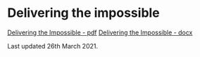 # Delivering the impossible
[Delivering the Impossible - pdf](dti.pdf)
[Delivering the Impossible - docx](dti.docx)

Last updated 26th March 2021.
